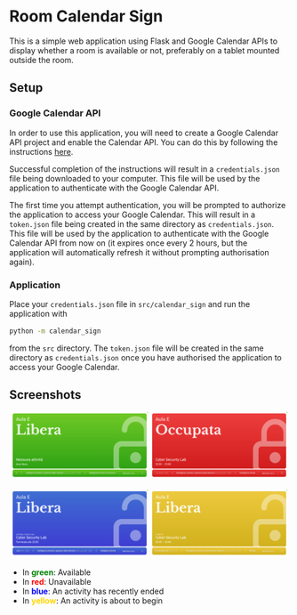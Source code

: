 # Room Calendar Sign

This is a simple web application using Flask and Google Calendar APIs to display whether a room is available or not, preferably on a tablet mounted outside the room.

## Setup

### Google Calendar API

In order to use this application, you will need to create a Google Calendar API project and enable the Calendar API. You can do this by following the instructions [here](https://developers.google.com/calendar/quickstart/python).

Successful completion of the instructions will result in a `credentials.json` file being downloaded to your computer. This file will be used by the application to authenticate with the Google Calendar API.

The first time you attempt authentication, you will be prompted to authorize the application to access your Google Calendar. This will result in a `token.json` file being created in the same directory as `credentials.json`. This file will be used by the application to authenticate with the Google Calendar API from now on (it expires once every 2 hours, but the application will automatically refresh it without prompting authorisation again).

### Application

Place your `credentials.json` file in `src/calendar_sign` and run the application with

```sh
python -m calendar_sign
```

from the `src` directory. The `token.json` file will be created in the same directory as `credentials.json` once you have authorised the application to access your Google Calendar.

## Screenshots

<p align="center">
  <img src="screenshots/available.png" alt="Available" width="49%">
  <img src="screenshots/occupied.png" alt="Unavailable" width="49%">
</p>
<p align="center">
  <img src="screenshots/just-finished.png" alt="An activity has recently ended" width="49%">
  <img src="screenshots/almost-occupied.png" alt="An activity is about to begin" width="49%">
</p>

- In <b style="color: green">green</b>: Available
- In <b style="color: red">red</b>: Unavailable
- In <b style="color: blue">blue</b>: An activity has recently ended
- In <b style="color: gold">yellow</b>: An activity is about to begin

